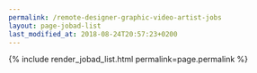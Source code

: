```yaml
---
permalink: /remote-designer-graphic-video-artist-jobs
layout: page-jobad-list
last_modified_at: 2018-08-24T20:57:23+0200
---
```

{% include render_jobad_list.html permalink=page.permalink %}
